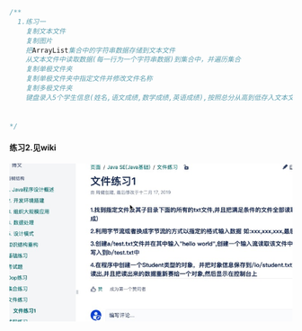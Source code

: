 ```java
/**
  1.练习一
    复制文本文件
    复制图片
    把ArrayList集合中的字符串数据存储到文本文件
    从文本文件中读取数据(每一行为一个字符串数据)到集合中，并遍历集合
    复制单极文件夹
    复制单极文件夹中指定文件并修改文件名称
    复制多极文件夹
    键盘录入5个学生信息(姓名,语文成绩,数学成绩,英语成绩),按照总分从高到低存入文本文件
 
    
*/
```
 #### 练习2.见wiki
![img](img/C7AB9CD8-E070-4A9D-B2A0-69A7046AF81E.png)